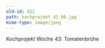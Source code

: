 ```yaml
---
old-id: 412
path: kochprojekt_43_06.jpg
mime-type: image/jpeg
---
```

Kochprojekt Woche 43:
Tomatenbrühe
